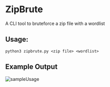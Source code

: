 # ZipBrute
A CLI tool to bruteforce a zip file with a wordlist

## Usage:
```Shell
python3 zipbrute.py <zip file> <wordlist>
```
## Example Output

![sampleUsage](https://github.com/user-attachments/assets/7be48cf4-58ad-4ff6-a6d7-a709d06e7088)
